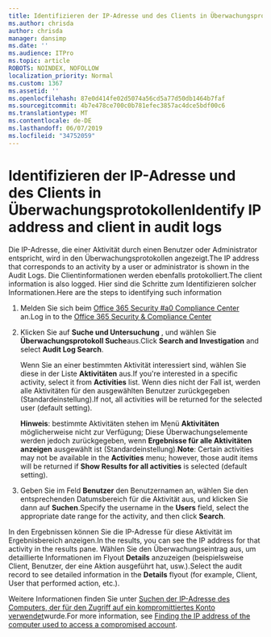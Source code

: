```yaml
---
title: Identifizieren der IP-Adresse und des Clients in Überwachungsprotokollen
ms.author: chrisda
author: chrisda
manager: dansimp
ms.date: ''
ms.audience: ITPro
ms.topic: article
ROBOTS: NOINDEX, NOFOLLOW
localization_priority: Normal
ms.custom: 1367
ms.assetid: ''
ms.openlocfilehash: 87e0d414fe02d5074a56cd5a77d50db1464b7faf
ms.sourcegitcommit: 4b7e478ce700c0b781efec3857ac4dce5bdf00c6
ms.translationtype: MT
ms.contentlocale: de-DE
ms.lasthandoff: 06/07/2019
ms.locfileid: "34752059"
---
```

# <a name="identify-ip-address-and-client-in-audit-logs"></a><span data-ttu-id="d8a23-102">Identifizieren der IP-Adresse und des Clients in Überwachungsprotokollen</span><span class="sxs-lookup"><span data-stu-id="d8a23-102">Identify IP address and client in audit logs</span></span>

<span data-ttu-id="d8a23-103">Die IP-Adresse, die einer Aktivität durch einen Benutzer oder Administrator entspricht, wird in den Überwachungsprotokollen angezeigt.</span><span class="sxs-lookup"><span data-stu-id="d8a23-103">The IP address that corresponds to an activity by a user or administrator is shown in the Audit Logs.</span></span> <span data-ttu-id="d8a23-104">Die Clientinformationen werden ebenfalls protokolliert.</span><span class="sxs-lookup"><span data-stu-id="d8a23-104">The client information is also logged.</span></span> <span data-ttu-id="d8a23-105">Hier sind die Schritte zum Identifizieren solcher Informationen.</span><span class="sxs-lookup"><span data-stu-id="d8a23-105">Here are the steps to identifying such information</span></span>

1. <span data-ttu-id="d8a23-106">Melden Sie sich beim [Office 365 Security #a0 Compliance Center](https://protection.office.com/) an.</span><span class="sxs-lookup"><span data-stu-id="d8a23-106">Log in to the [Office 365 Security & Compliance Center](https://protection.office.com/)</span></span>

2. <span data-ttu-id="d8a23-107">Klicken Sie auf **Suche und Untersuchung** , und wählen Sie **Überwachungsprotokoll Suche**aus.</span><span class="sxs-lookup"><span data-stu-id="d8a23-107">Click **Search and Investigation** and select **Audit Log Search**.</span></span>

   <span data-ttu-id="d8a23-108">Wenn Sie an einer bestimmten Aktivität interessiert sind, wählen Sie diese in der Liste **Aktivitäten** aus.</span><span class="sxs-lookup"><span data-stu-id="d8a23-108">If you're interested in a specific activity, select it from **Activities** list.</span></span> <span data-ttu-id="d8a23-109">Wenn dies nicht der Fall ist, werden alle Aktivitäten für den ausgewählten Benutzer zurückgegeben (Standardeinstellung).</span><span class="sxs-lookup"><span data-stu-id="d8a23-109">If not, all activities will be returned for the selected user (default setting).</span></span>

   <span data-ttu-id="d8a23-110">**Hinweis**: bestimmte Aktivitäten stehen im Menü **Aktivitäten** möglicherweise nicht zur Verfügung; Diese Überwachungselemente werden jedoch zurückgegeben, wenn **Ergebnisse für alle Aktivitäten anzeigen** ausgewählt ist (Standardeinstellung).</span><span class="sxs-lookup"><span data-stu-id="d8a23-110">**Note**: Certain activities may not be available in the **Activities** menu; however, those audit items will be returned if **Show Results for all activities** is selected (default setting).</span></span>

3. <span data-ttu-id="d8a23-111">Geben Sie im Feld **Benutzer** den Benutzernamen an, wählen Sie den entsprechenden Datumsbereich für die Aktivität aus, und klicken Sie dann auf **Suchen**.</span><span class="sxs-lookup"><span data-stu-id="d8a23-111">Specify the username in the **Users** field, select the appropriate date range for the activity, and then click **Search**.</span></span>

<span data-ttu-id="d8a23-112">In den Ergebnissen können Sie die IP-Adresse für diese Aktivität im Ergebnisbereich anzeigen.</span><span class="sxs-lookup"><span data-stu-id="d8a23-112">In the results, you can see the IP address for that activity in the results pane.</span></span> <span data-ttu-id="d8a23-113">Wählen Sie den Überwachungseintrag aus, um detaillierte Informationen im Flyout **Details** anzuzeigen (beispielsweise Client, Benutzer, der eine Aktion ausgeführt hat, usw.).</span><span class="sxs-lookup"><span data-stu-id="d8a23-113">Select the audit record to see detailed information in the **Details** flyout (for example, Client, User that performed action, etc.).</span></span>

<span data-ttu-id="d8a23-114">Weitere Informationen finden Sie unter [Suchen der IP-Adresse des Computers, der für den Zugriff auf ein kompromittiertes Konto verwendet](https://docs.microsoft.com/office365/securitycompliance/auditing-troubleshooting-scenarios#finding-the-ip-address-of-the-computer-used-to-access-a-compromised-account)wurde.</span><span class="sxs-lookup"><span data-stu-id="d8a23-114">For more information, see [Finding the IP address of the computer used to access a compromised account](https://docs.microsoft.com/office365/securitycompliance/auditing-troubleshooting-scenarios#finding-the-ip-address-of-the-computer-used-to-access-a-compromised-account).</span></span>
